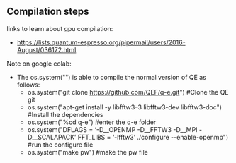 
## Compilation steps
links to learn about gpu compilation:
- https://lists.quantum-espresso.org/pipermail/users/2016-August/036172.html

Note on google colab:
- The os.system("") is able to compile the normal version of QE as follows:
  - os.system("git clone https://github.com/QEF/q-e.git")  #Clone the QE git
  - os.system("apt-get install -y libfftw3–3 libfftw3-dev libfftw3-doc") #Install the dependencies
  - os.system("%cd q-e") #enter the q-e folder
  - os.system("DFLAGS = ‘-D__OPENMP -D__FFTW3 -D__MPI -D__SCALAPACK’ FFT_LIBS = ‘-lfftw3’ ./configure --enable-openmp") #run the configure file
  - os.system("make pw") #make the pw file
